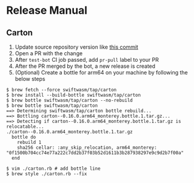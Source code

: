 # Release Manual

## Carton

1. Update source repository version like [this commit](https://github.com/swiftwasm/homebrew-tap/commit/092b990f9fe0edde748e66a714f31ea7840c0a67)
2. Open a PR with the change
3. After `test-bot` CI job passed, add `pr-pull` label to your PR
4. After the PR merged by the bot, a new release is created
5. (Optional) Create a bottle for arm64 on your machine by following the below steps

```console
$ brew fetch --force swiftwasm/tap/carton
$ brew install --build-bottle swiftwasm/tap/carton
$ brew bottle swiftwasm/tap/carton --no-rebuild
$ brew bottle swiftwasm/tap/carton
==> Determining swiftwasm/tap/carton bottle rebuild...
==> Bottling carton--0.16.0.arm64_monterey.bottle.1.tar.gz...
==> Detecting if carton--0.16.0.arm64_monterey.bottle.1.tar.gz is relocatable...
./carton--0.16.0.arm64_monterey.bottle.1.tar.gz
  bottle do
    rebuild 1
    sha256 cellar: :any_skip_relocation, arm64_monterey: "0f1500b704cc74e77a222c7dd2b37f03b52d1611b3b287938297e9c9d2b7f00a"
  end

$ vim ./carton.rb # add bottle line
$ brew style ./carton.rb --fix
```
